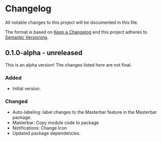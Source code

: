 # Changelog

All notable changes to this project will be documented in this file.

The format is based on [Keep a Changelog](https://keepachangelog.com/en/1.0.0/)
and this project adheres to [Semantic Versioning](https://semver.org/spec/v2.0.0.html).

## 0.1.0-alpha - unreleased

This is an alpha version! The changes listed here are not final.

### Added
- Initial version.

### Changed
- Auto-labeling: label changes to the Masterbar feature in the Masterbar package.
- Masterbar: Copy module code to package
- Notifications: Change Icon
- Updated package dependencies.

